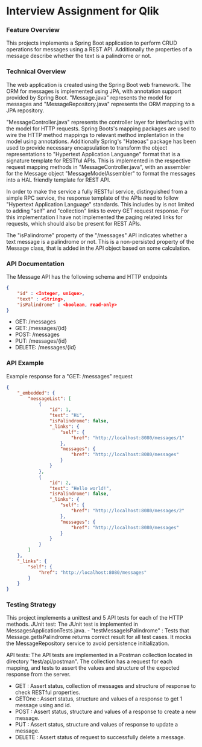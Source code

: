 # Interview Assignment for Qlik

### Feature Overview
This projects implements a Spring Boot application to perform CRUD operations for messages using a REST API.
Additionally the properties of a message describe whether the text is a palindrome or not.

### Technical Overview
The web application is created using the Spring Boot web framework. The ORM for messages is implemented using JPA, with annotation support provided by Spring Boot. "Message.java" represents the model for messages and "MessageRepository.java" represents the ORM mapping to a JPA repository. 

"MessageController.java" represents the controller layer for interfacing with the model for HTTP requests. Spring Boots's mapping packages are used to wire the HTTP method mappings to relevant method implentation in the model using annotations. Additionally Spring's "Hateoas" package has been used to provide necessary encapsulation to transform the object representations to "Hypertext Application Languange" format that is a signature template for RESTful APIs. This is implemented in the respective request mapping methods in "MessageController.java", with an assembler for the Message object "MessageModelAssembler" to format the messages into a HAL friendly template for REST API.

In order to make the service a fully RESTful service, distinguished from a simple RPC service, the response template of the APIs need to follow "Hypertext Application Language" standards. This includes by is not limited to adding "self" and "collection" links to every GET request response. For this implementation I have not implemented the paging related links for requests, which should also be present for REST APIs.

The "isPalindrome" property of the "/messages" API indicates whether a text message is a palindrome or not. This is a non-persisted property of the Message class, that is added in the API object based on some calculation.

### API Documentation
The Message API has the following schema and HTTP endpoints
```json
{
    "id" : <Integer, unique>,
    "text" : <String>,
    "isPalindrome" : <boolean, read-only>
}
```

- GET: /messages
- GET: /messages/{id}
- POST: /messages
- PUT: /messages/{id}
- DELETE: /messages/{id}


### API Example
Example response for a "GET: /messages" request
```json
{
    "_embedded": {
        "messageList": [
            {
                "id": 1,
                "text": "Hi",
                "isPalindrome": false,
                "_links": {
                    "self": {
                        "href": "http://localhost:8080/messages/1"
                    },
                    "messages": {
                        "href": "http://localhost:8080/messages"
                    }
                }
            },
            {
                "id": 2,
                "text": "Hello world!",
                "isPalindrome": false,
                "_links": {
                    "self": {
                        "href": "http://localhost:8080/messages/2"
                    },
                    "messages": {
                        "href": "http://localhost:8080/messages"
                    }
                }
            }
        ]
    },
    "_links": {
        "self": {
            "href": "http://localhost:8080/messages"
        }
    }
}
```

### Testing Strategy
This project implements a unittest and 5 API tests for each of the HTTP methods.
JUnit test:
The JUnit test is implemented in MessagesApplicationTests.java.
    - "testMessageIsPalindrome" : Tests that Message.getIsPalindrome returns correct result for all test cases. It mocks the MessageRepository service to avoid persistence initialization.

API tests:
The API tests are implemented in a Postman collection located in directory "test/api/postman". The collection has a request for each mapping, and tests to assert the values and structure of the expected response from the server.
- GET : Assert status, collection of messages and structure of response to check RESTful properties.
- GETOne : Assert status, structure and values of a response to get 1 message using and id.
- POST : Assert status, structure and values of a response to create a new message.
- PUT : Assert status, structure and values of response to update a message.
- DELETE : Assert status of request to successfully delete a message.